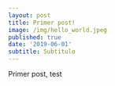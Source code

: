 ```yaml
---
layout: post
title: Primer post!
image: /img/hello_world.jpeg
published: true
date: '2019-06-01'
subtitle: Subtitulo
---
```


Primer post, test 